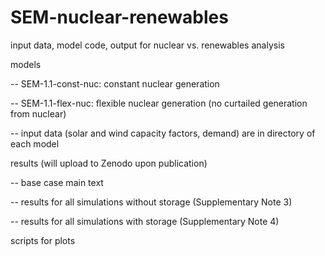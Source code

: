 # SEM-nuclear-renewables
input data, model code, output for nuclear vs. renewables analysis

models

-- SEM-1.1-const-nuc: constant nuclear generation

-- SEM-1.1-flex-nuc: flexible nuclear generation (no curtailed generation from nuclear)

-- input data (solar and wind capacity factors, demand) are in directory of each model

results (will upload to Zenodo upon publication)

-- base case main text

-- results for all simulations without storage (Supplementary Note 3)

-- results for all simulations with storage (Supplementary Note 4)

scripts for plots
